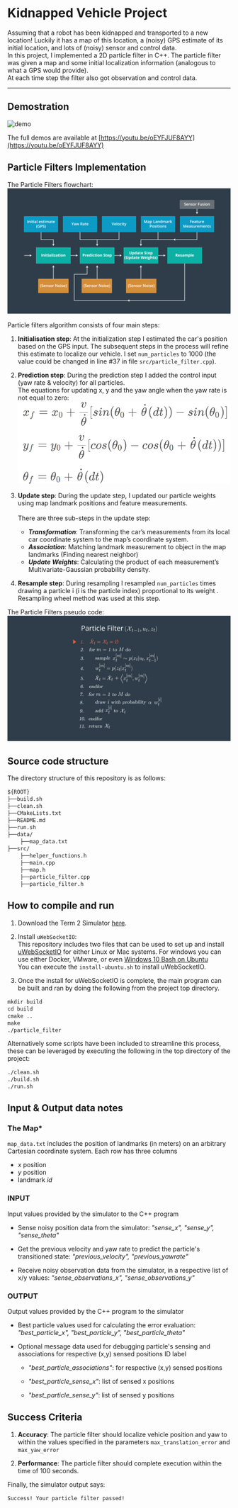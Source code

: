 # Kidnapped Vehicle Project

Assuming that a robot has been kidnapped and transported to a new location! Luckily it has a map of this location, a (noisy) GPS 
estimate of its initial location, and lots of (noisy) sensor and control data. <br>
In this project, I implemented a 2D particle filter in C++. The particle filter was given a map and 
some initial localization information (analogous to what a GPS would provide). <br>
At each time step the filter also got observation and control data.

---

## Demostration
![demo](./images/demo_100particles.gif)

The full demos are available at [https://youtu.be/oEYFJUF8AYY](https://youtu.be/oEYFJUF8AYY)

## Particle Filters Implementation

The Particle Filters flowchart:
![flowchart](./images/particle_filter_flowchart.png)

Particle filters algorithm consists of four main steps:
1. **Initialisation step**: At the initialization step I estimated the car's position based on the GPS input. The subsequent steps in the 
process will refine this estimate to localize our vehicle. I set `num_particles` to 1000 (the value could be changed in line #37
in file `src/particle_filter.cpp`).
2. **Prediction step**: During the prediction step I added the control input (yaw rate & velocity) for all particles.<br>
The equations for updating x, y and the yaw angle when the yaw rate is not equal to zero:
![prediction](./images/prediction_step.png)

3. **Update step**: During the update step, I updated our particle weights using map landmark positions and feature measurements. <br>   
There are three sub-steps in the update step:
    - **_Transformation_**: Transforming the car’s measurements from its local car coordinate system to the map’s coordinate system.
    - **_Association_**: Matching landmark measurement to object in the map landmarks (Finding nearest neighbor)
    - **_Update Weights_**: Calculating the product of each measurement’s Multivariate-Gaussian probability density.
4. **Resample step**: During resampling I resampled `num_particles` times drawing a particle i 
(i is the particle index) proportional to its weight . Resampling wheel method was used at this step.

The Particle Filters pseudo code:
![pseudo code](./images/pseudo_code.png)

## Source code structure
The directory structure of this repository is as follows:

```shell script
${ROOT}
├──build.sh
├──clean.sh
├──CMakeLists.txt
├──README.md
├──run.sh
├──data/
    ├──map_data.txt
├──src/
    ├──helper_functions.h
    ├──main.cpp
    ├──map.h
    ├──particle_filter.cpp
    ├──particle_filter.h
```


## How to compile and run
1. Download the Term 2 Simulator [here](https://github.com/udacity/self-driving-car-sim/releases).
2. Install `uWebSocketIO`: <br>
This repository includes two files that can be used to set up and install [uWebSocketIO](https://github.com/uWebSockets/uWebSockets) 
for either Linux or Mac systems. For windows you can use either Docker, VMware, 
or even [Windows 10 Bash on Ubuntu](https://www.howtogeek.com/249966/how-to-install-and-use-the-linux-bash-shell-on-windows-10/)<br>
You can execute the `install-ubuntu.sh` to install uWebSocketIO.

3. Once the install for uWebSocketIO is complete, the main program can be built and ran by doing the following from the project top directory.

```shell script
mkdir build
cd build
cmake ..
make
./particle_filter
```
   
Alternatively some scripts have been included to streamline this process, these can be leveraged by executing the 
following in the top directory of the project:

```shell script
./clean.sh
./build.sh
./run.sh
```
    
## Input & Output data notes

### The Map*
`map_data.txt` includes the position of landmarks (in meters) on an arbitrary Cartesian coordinate system. Each row has three columns
- *x* position
- *y* position
- landmark *id*

### INPUT 
Input values provided by the simulator to the C++ program

- Sense noisy position data from the simulator: *"sense_x", "sense_y", "sense_theta"*

- Get the previous velocity and yaw rate to predict the particle's transitioned state: *"previous_velocity", "previous_yawrate"*

- Receive noisy observation data from the simulator, in a respective list of x/y values: *"sense_observations_x", "sense_observations_y"*

### OUTPUT
Output values provided by the C++ program to the simulator

- Best particle values used for calculating the error evaluation: *"best_particle_x", "best_particle_y", "best_particle_theta"*

- Optional message data used for debugging particle's sensing and associations for respective (x,y) sensed positions ID label

    - *"best_particle_associations"*: for respective (x,y) sensed positions

    - *"best_particle_sense_x"*: list of sensed x positions

    - *"best_particle_sense_y"*: list of sensed y positions


## Success Criteria
1. **Accuracy**: The particle filter should localize vehicle position and yaw to within the values specified in the 
parameters `max_translation_error` and `max_yaw_error`

2. **Performance**: The particle filter should complete execution within the time of 100 seconds.

Finally, the simulator output says:

```
Success! Your particle filter passed!
```